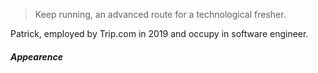 > Keep running, an advanced route for a technological fresher. 

Patrick, employed by Trip.com in 2019 and occupy in software engineer.

##### Appearence
